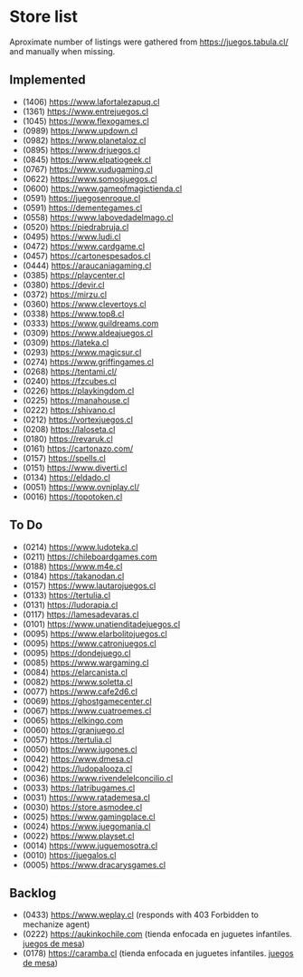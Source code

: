 # Store list

Aproximate number of listings were gathered from https://juegos.tabula.cl/ and manually when missing.

## Implemented

- (1406) https://www.lafortalezapuq.cl
- (1361) https://www.entrejuegos.cl
- (1045) https://www.flexogames.cl
- (0989) https://www.updown.cl
- (0982) https://www.planetaloz.cl
- (0895) https://www.drjuegos.cl
- (0845) https://www.elpatiogeek.cl
- (0767) https://www.vudugaming.cl
- (0622) https://www.somosjuegos.cl
- (0600) https://www.gameofmagictienda.cl
- (0591) https://juegosenroque.cl
- (0591) https://dementegames.cl
- (0558) https://www.labovedadelmago.cl
- (0520) https://piedrabruja.cl
- (0495) https://www.ludi.cl
- (0472) https://www.cardgame.cl
- (0457) https://cartonespesados.cl
- (0444) https://araucaniagaming.cl
- (0385) https://playcenter.cl
- (0380) https://devir.cl
- (0372) https://mirzu.cl
- (0360) https://www.clevertoys.cl
- (0338) https://www.top8.cl
- (0333) https://www.guildreams.com
- (0309) https://www.aldeajuegos.cl
- (0309) https://lateka.cl
- (0293) https://www.magicsur.cl
- (0274) https://www.griffingames.cl
- (0268) https://tentami.cl/
- (0240) https://fzcubes.cl
- (0226) https://playkingdom.cl
- (0225) https://manahouse.cl
- (0222) https://shivano.cl
- (0212) https://vortexjuegos.cl
- (0208) https://laloseta.cl
- (0180) https://revaruk.cl
- (0161) https://cartonazo.com/
- (0157) https://spells.cl
- (0151) https://www.diverti.cl
- (0134) https://eldado.cl
- (0051) https://www.ovniplay.cl/
- (0016) https://topotoken.cl

## To Do

- (0214) https://www.ludoteka.cl
- (0211) https://chileboardgames.com
- (0188) https://www.m4e.cl
- (0184) https://takanodan.cl
- (0157) https://www.lautarojuegos.cl
- (0133) https://tertulia.cl
- (0131) https://ludorapia.cl
- (0117) https://lamesadevaras.cl
- (0101) https://www.unatienditadejuegos.cl
- (0095) https://www.elarbolitojuegos.cl
- (0095) https://www.catronjuegos.cl
- (0095) https://dondejuego.cl
- (0085) https://www.wargaming.cl
- (0084) https://elarcanista.cl
- (0082) https://www.soletta.cl
- (0077) https://www.cafe2d6.cl
- (0069) https://ghostgamecenter.cl
- (0067) https://www.cuatroemes.cl
- (0065) https://elkingo.com
- (0060) https://granjuego.cl
- (0057) https://tertulia.cl
- (0050) https://www.jugones.cl
- (0042) https://www.dmesa.cl
- (0042) https://ludopalooza.cl
- (0036) https://www.rivendelelconcilio.cl
- (0033) https://latribugames.cl
- (0031) https://www.ratademesa.cl
- (0030) https://store.asmodee.cl
- (0025) https://www.gamingplace.cl
- (0024) https://www.juegomania.cl
- (0022) https://www.playset.cl
- (0014) https://www.juguemosotra.cl
- (0010) https://juegalos.cl
- (0005) https://www.dracarysgames.cl

## Backlog

- (0433) https://www.weplay.cl (responds with 403 Forbidden to mechanize agent)
- (0222) https://aukinkochile.com (tienda enfocada en juguetes infantiles. [juegos de mesa](https://aukinkochile.com/web/categoria-producto/juegos-de-mesa/))
- (0178) https://caramba.cl (tienda enfocada en juguetes infantiles. [juegos de mesa](https://caramba.cl/collections/juegos-de-mesa))
